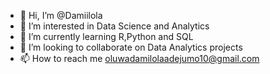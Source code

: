 - 👋 Hi, I’m @Damiilola
- 👀 I’m interested in Data Science and Analytics
- 🌱 I’m currently learning R,Python and SQL
- 💞️ I’m looking to collaborate on Data Analytics projects
- 📫 How to reach me oluwadamilolaadejumo10@gmail.com

<!---
Damiilol/Damiilol is a ✨ special ✨ repository because its `README.md` (this file) appears on your GitHub profile.
You can click the Preview link to take a look at your changes.
--->

